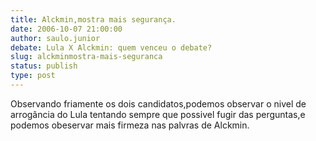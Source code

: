 ```yaml
---
title: Alckmin,mostra mais segurança.
date: 2006-10-07 21:00:00
author: saulo.junior
debate: Lula X Alckmin: quem venceu o debate?
slug: alckminmostra-mais-seguranca
status: publish 
type: post
---
```


Observando friamente os dois candidatos,podemos observar o nivel de arrogância do Lula tentando sempre que possivel fugir das perguntas,e podemos obeservar mais firmeza nas palvras de Alckmin.
